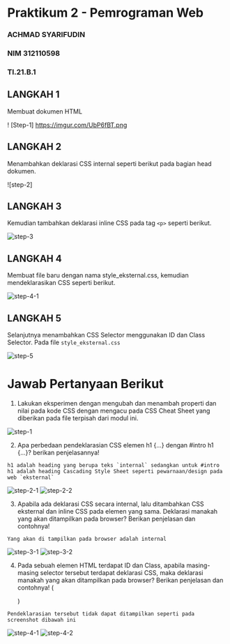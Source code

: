 # Praktikum 2 - Pemrograman Web
### ACHMAD SYARIFUDIN
### NIM 312110598
### TI.21.B.1

## LANGKAH 1
Membuat dokumen HTML

! [Step-1]  https://imgur.com/UbP6fBT.png


## LANGKAH 2
Menambahkan deklarasi CSS internal seperti berikut pada bagian head dokumen. 

![step-2]  

## LANGKAH 3
Kemudian tambahkan deklarasi inline CSS pada tag `<p>` seperti berikut.

![step-3](https://imgur.com/ldUoyeH.png)

## LANGKAH 4
Membuat file baru dengan nama style_eksternal.css, kemudian mendeklarasikan CSS seperti berikut.

![step-4-1](https://imgur.com/ZUaFncf.png)


## LANGKAH 5
Selanjutnya menambahkan CSS Selector menggunakan ID dan Class Selector. Pada file `style_eksternal.css`

![step-5](https://imgur.com/poOBFHe.png)

# Jawab Pertanyaan Berikut
1. Lakukan eksperimen dengan mengubah dan menambah properti dan nilai pada kode CSS
dengan mengacu pada CSS Cheat Sheet yang diberikan pada file terpisah dari modul ini.

![step-1](https://imgur.com/f4gZv4I.png)

2. Apa perbedaan pendeklarasian CSS elemen h1 {...} dengan #intro h1 {...}? berikan
penjelasannya!
```
h1 adalah heading yang berupa teks `internal` sedangkan untuk #intro h1 adalah heading Cascading Style Sheet seperti pewarnaan/design pada web `eksternal`
```
![step-2-1](https://imgur.com/0JVMkfG.png)
![step-2-2](https://imgur.com/RJOtpPO.png)

3. Apabila ada deklarasi CSS secara internal, lalu ditambahkan CSS eksternal dan inline CSS pada elemen yang sama. Deklarasi manakah yang akan ditampilkan pada browser? Berikan penjelasan dan contohnya!
```
Yang akan di tampilkan pada browser adalah internal
```
![step-3-1](https://imgur.com/P9vglBv.png)
![step-3-2](https://imgur.com/bNYKy5H.png)

4. Pada sebuah elemen HTML terdapat ID dan Class, apabila masing-masing selector tersebut terdapat deklarasi CSS, maka deklarasi manakah yang akan ditampilkan pada browser? Berikan penjelasan dan contohnya! ( <p id="paragraf-1" class="text-paragraf"> )
```
Pendeklarasian tersebut tidak dapat ditampilkan seperti pada screenshot dibawah ini
```
![step-4-1](https://imgur.com/Jugu9Pc.png)
![step-4-2](https://imgur.com/1Lbd2kL.png)
